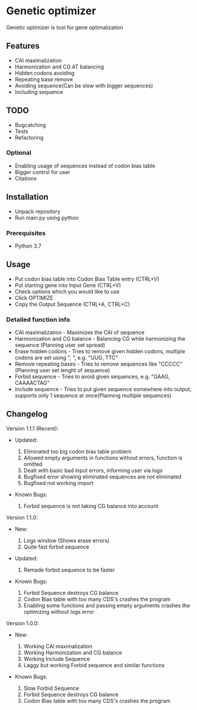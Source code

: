 # Genetic optimizer #

Genetic optimizer is tool for gene optimalization

## Features ##

- CAI maximalization
- Harmonization and CG AT balancing
- Hidden codons avoiding
- Repeating base remove
- Avoiding sequence(Can be slow with bigger sequences)
- Including sequence

## TODO ##

- Bugcatching
- Tests
- Refactoring

### Optional ###

- Enabling usage of sequences instead of codon bias table
- Bigger control for user
- Citations

## Installation ##

- Unpack repository
- Run main.py using python

### Prerequisites ###

- Python 3.7

## Usage ##

- Put codon bias table into Codon Bias Table entry (CTRL+V)
- Put starting gene into Input Gene (CTRL+V)
- Check options which you would like to use
- Click OPTIMIZE
- Copy the Output Sequence (CTRL+A, CTRL+C)

### Detailed function info ###

- CAI maximalization - Maximizes the CAI of sequence
- Harmonization and CG balance - Balancing CG while harmonizing the sequence (Planning user set spread)
- Erase hidden codons - Tries to remove given hidden codons, multiple codons are set using ", ", e.g. "UUG, TTC"
- Remove repeating bases - Tries to remove sequences like "CCCCC" (Planning user set lenght of sequence)
- Forbid sequence - Tries to avoid given sequences, e.g. "GAAG, CAAAACTAG"
- Include sequence - Tries to put given sequence somewhere into output, supports only 1 sequence at once(Planning multiple sequences)

## Changelog ##

Version 1.1.1 (Recent):

- Updated:
    1. Eliminated too big codon bias table problem
    2. Allowed empty arguments in functions without errors, function is omitted
    3. Dealt with basic bad input errors, informing user via logs
    4. Bugfixed error showing eliminated sequences are not eliminated
    5. Bugfixed not working import

- Known Bugs:
    1. Forbid sequence is not taking CG balance into account

Version 1.1.0:

- New:

    1. Logs window (Shows erase errors)
    2. Quite fast forbid sequence

- Updated:

    1. Remade forbid sequence to be faster

- Known Bugs:

    1. Forbid Sequence destroys CG balance
    2. Codon Bias table with too many CDS's crashes the program
    3. Enabling some functions and passing empty arguments crashes the optimizing without logs error

Version 1.0.0:

- New:

    1. Working CAI maximalization
    2. Working Harmonization and CG balance
    3. Working Include Sequence
    4. Laggy but working Forbid sequence and similar functions

- Known Bugs:

    1. Slow Forbid Sequence
    2. Forbid Sequence destroys CG balance
    3. Codon Bias table with too many CDS's crashes the program
